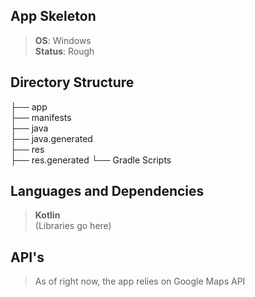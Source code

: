 ## App Skeleton
> **OS**: Windows\
> **Status**: Rough

## Directory Structure
├── app\
  ├── manifests           
  ├── java\
  ├── java.generated\
  ├── res                    
  ├── res.generated
└── Gradle Scripts

## Languages and Dependencies
> **Kotlin**\
>(Libraries go here)

## API's
> As of right now, the app relies on Google Maps API
